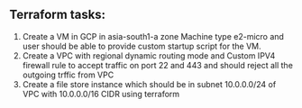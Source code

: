 ## Terraform tasks:

1. Create a VM in GCP in asia-south1-a  zone Machine type e2-micro and user should be able to provide custom startup script for the VM.
2. Create a VPC with regional dynamic routing mode and Custom IPV4 firewall rule to accept traffic on port 22 and 443 and should reject all the outgoing trffic from VPC
3. Create a file store instance which should be in  subnet 10.0.0.0/24 of VPC with 10.0.0.0/16  CIDR using terraform
